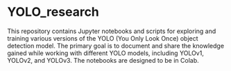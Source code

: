 # YOLO_research
This repository contains Jupyter notebooks and scripts for exploring and training various versions of the YOLO (You Only Look Once) object detection model. The primary goal is to document and share the knowledge gained while working with different YOLO models, including YOLOv1, YOLOv2, and YOLOv3. The notebooks are designed to be in Colab. 
